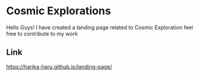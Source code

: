 # Cosmic Explorations
Hello Guys! I have created a landing page related to Cosmic Exploration
feel free to contribute to my work
## Link
https://harika-haru.github.io/landing-page/
